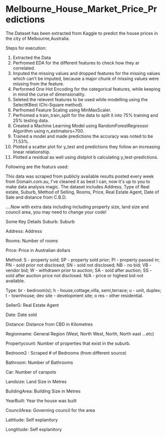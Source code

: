 # Melbourne_House_Market_Price_Predictions

The Dataset has been extracted from Kaggle to predict the house prices in the city of Melbourne,Australia.

Steps for execution:
1. Extracted the Data
2. Perfromed EDA for the different features to check how they ar correlated.
3. Imputed the missing values and dropped features for the missing values which can't be imputed, because a major chunk of missing values were missing from the feature.
4. Performed One Hot Encoding for the categorical features, while keeping in mind the curse of dimensionality.
5. Seleted the relevent features to be used while modelling using the SelectKBest (Chi-Square method).
6. Perfromed Feature Scaling using MinMaxScaler.
7. Perfromed a train_train_split for the data to split it into 75% training and 25% testing data. 
8. Created a Machine Learning Model using RandomForestRegressor Algorithm using n_estimators=700.
9. Trained a model and made predictions the accuracy was noted to be 71.53%.
10. Plotted a scatter plot for y_test and predictions they follow an increasing linear relationship.
11. Plotted a residual as well using distplot b calculating y_test-predictions.


Following are the featurs used:

This data was scraped from publicly available results posted every week from Domain.com.au, I've cleaned it as best I can, now it's up to you to make data analysis magic. The dataset includes Address, Type of Real estate, Suburb, Method of Selling, Rooms, Price, Real Estate Agent, Date of Sale and distance from C.B.D.

….Now with extra data including including property size, land size and council area, you may need to change your code!

Some Key Details
Suburb: Suburb

Address: Address

Rooms: Number of rooms

Price: Price in Australian dollars

Method:
S - property sold;
SP - property sold prior;
PI - property passed in;
PN - sold prior not disclosed;
SN - sold not disclosed;
NB - no bid;
VB - vendor bid;
W - withdrawn prior to auction;
SA - sold after auction;
SS - sold after auction price not disclosed.
N/A - price or highest bid not available.

Type:
br - bedroom(s);
h - house,cottage,villa, semi,terrace;
u - unit, duplex;
t - townhouse;
dev site - development site;
o res - other residential.

SellerG: Real Estate Agent

Date: Date sold

Distance: Distance from CBD in Kilometres

Regionname: General Region (West, North West, North, North east …etc)

Propertycount: Number of properties that exist in the suburb.

Bedroom2 : Scraped # of Bedrooms (from different source)

Bathroom: Number of Bathrooms

Car: Number of carspots

Landsize: Land Size in Metres

BuildingArea: Building Size in Metres

YearBuilt: Year the house was built

CouncilArea: Governing council for the area

Lattitude: Self explanitory

Longtitude: Self explanitory
